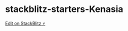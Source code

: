 # stackblitz-starters-Kenasia

[Edit on StackBlitz ⚡️](https://stackblitz.com/edit/stackblitz-starters-pfcbeb)